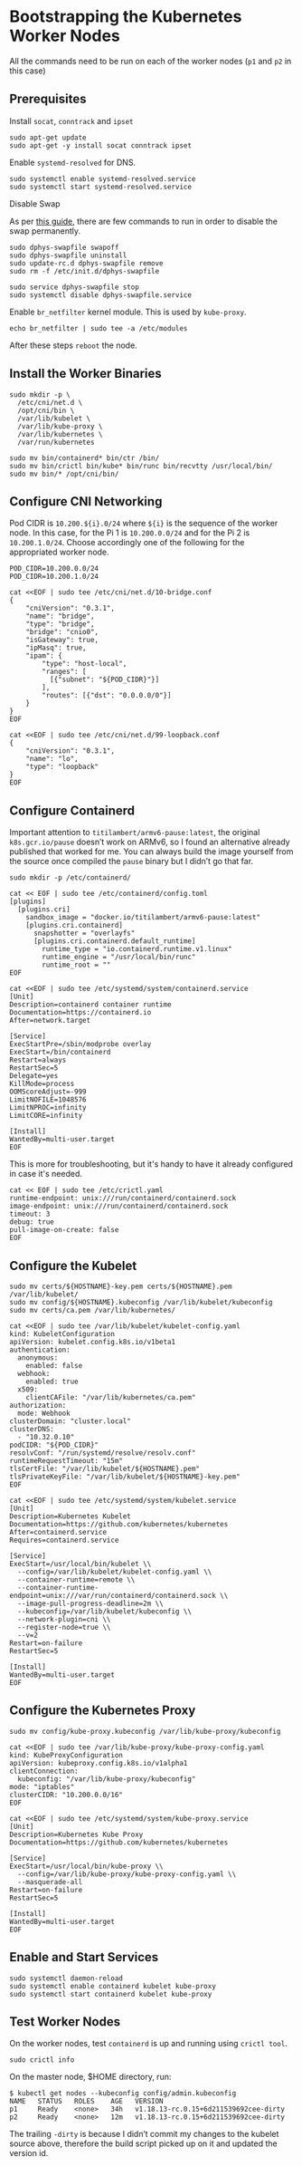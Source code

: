 # Bootstrapping the Kubernetes Worker Nodes

All the commands need to be run on each of the worker nodes (`p1` and `p2` in this case)

## Prerequisites

Install `socat`, `conntrack` and `ipset`

```shell
sudo apt-get update
sudo apt-get -y install socat conntrack ipset
```

Enable `systemd-resolved` for DNS.

```shell
sudo systemctl enable systemd-resolved.service
sudo systemctl start systemd-resolved.service
```

Disable Swap

As per [this guide](https://www.paulcourt.co.uk/article/pi-swap), there are few commands to run in order to disable the swap permanently.

```shell
sudo dphys-swapfile swapoff
sudo dphys-swapfile uninstall
sudo update-rc.d dphys-swapfile remove
sudo rm -f /etc/init.d/dphys-swapfile

sudo service dphys-swapfile stop
sudo systemctl disable dphys-swapfile.service
```

Enable `br_netfilter` kernel module. This is used by `kube-proxy`.

```shell
echo br_netfilter | sudo tee -a /etc/modules
```

After these steps `reboot` the node.

## Install the Worker Binaries

```shell
sudo mkdir -p \
  /etc/cni/net.d \
  /opt/cni/bin \
  /var/lib/kubelet \
  /var/lib/kube-proxy \
  /var/lib/kubernetes \
  /var/run/kubernetes

sudo mv bin/containerd* bin/ctr /bin/
sudo mv bin/crictl bin/kube* bin/runc bin/recvtty /usr/local/bin/
sudo mv bin/* /opt/cni/bin/
```

## Configure CNI Networking

Pod CIDR is `10.200.${i}.0/24` where `${i}` is the sequence of the worker node. In this case, for the Pi 1 is `10.200.0.0/24` and for the Pi 2 is `10.200.1.0/24`. Choose accordingly one of the following for the appropriated worker node.

```shell
POD_CIDR=10.200.0.0/24
POD_CIDR=10.200.1.0/24
```

```shell
cat <<EOF | sudo tee /etc/cni/net.d/10-bridge.conf
{
    "cniVersion": "0.3.1",
    "name": "bridge",
    "type": "bridge",
    "bridge": "cnio0",
    "isGateway": true,
    "ipMasq": true,
    "ipam": {
        "type": "host-local",
        "ranges": [
          [{"subnet": "${POD_CIDR}"}]
        ],
        "routes": [{"dst": "0.0.0.0/0"}]
    }
}
EOF
```

```shell
cat <<EOF | sudo tee /etc/cni/net.d/99-loopback.conf
{
    "cniVersion": "0.3.1",
    "name": "lo",
    "type": "loopback"
}
EOF
```

## Configure Containerd

Important attention to `titilambert/armv6-pause:latest`, the original `k8s.gcr.io/pause` doesn’t work on ARMv6, so I found an alternative already published that worked for me. You can always build the image yourself from the source once compiled the `pause` binary but I didn’t go that far.

```shell
sudo mkdir -p /etc/containerd/
```

```shell
cat << EOF | sudo tee /etc/containerd/config.toml
[plugins]
  [plugins.cri]
    sandbox_image = "docker.io/titilambert/armv6-pause:latest"
    [plugins.cri.containerd]
      snapshotter = "overlayfs"
      [plugins.cri.containerd.default_runtime]
        runtime_type = "io.containerd.runtime.v1.linux"
        runtime_engine = "/usr/local/bin/runc"
        runtime_root = ""
EOF
```

```shell
cat <<EOF | sudo tee /etc/systemd/system/containerd.service
[Unit]
Description=containerd container runtime
Documentation=https://containerd.io
After=network.target

[Service]
ExecStartPre=/sbin/modprobe overlay
ExecStart=/bin/containerd
Restart=always
RestartSec=5
Delegate=yes
KillMode=process
OOMScoreAdjust=-999
LimitNOFILE=1048576
LimitNPROC=infinity
LimitCORE=infinity

[Install]
WantedBy=multi-user.target
EOF
```

This is more for troubleshooting, but it's handy to have it already configured in case it's needed.
```shell
cat << EOF | sudo tee /etc/crictl.yaml
runtime-endpoint: unix:///run/containerd/containerd.sock
image-endpoint: unix:///run/containerd/containerd.sock
timeout: 3
debug: true
pull-image-on-create: false
EOF
```

## Configure the Kubelet

```shell
sudo mv certs/${HOSTNAME}-key.pem certs/${HOSTNAME}.pem /var/lib/kubelet/
sudo mv config/${HOSTNAME}.kubeconfig /var/lib/kubelet/kubeconfig
sudo mv certs/ca.pem /var/lib/kubernetes/
```

```shell
cat <<EOF | sudo tee /var/lib/kubelet/kubelet-config.yaml
kind: KubeletConfiguration
apiVersion: kubelet.config.k8s.io/v1beta1
authentication:
  anonymous:
    enabled: false
  webhook:
    enabled: true
  x509:
    clientCAFile: "/var/lib/kubernetes/ca.pem"
authorization:
  mode: Webhook
clusterDomain: "cluster.local"
clusterDNS:
  - "10.32.0.10"
podCIDR: "${POD_CIDR}"
resolvConf: "/run/systemd/resolve/resolv.conf"
runtimeRequestTimeout: "15m"
tlsCertFile: "/var/lib/kubelet/${HOSTNAME}.pem"
tlsPrivateKeyFile: "/var/lib/kubelet/${HOSTNAME}-key.pem"
EOF
```

```shell
cat <<EOF | sudo tee /etc/systemd/system/kubelet.service
[Unit]
Description=Kubernetes Kubelet
Documentation=https://github.com/kubernetes/kubernetes
After=containerd.service
Requires=containerd.service

[Service]
ExecStart=/usr/local/bin/kubelet \\
  --config=/var/lib/kubelet/kubelet-config.yaml \\
  --container-runtime=remote \\
  --container-runtime-endpoint=unix:///var/run/containerd/containerd.sock \\
  --image-pull-progress-deadline=2m \\
  --kubeconfig=/var/lib/kubelet/kubeconfig \\
  --network-plugin=cni \\
  --register-node=true \\
  --v=2
Restart=on-failure
RestartSec=5

[Install]
WantedBy=multi-user.target
EOF
```

## Configure the Kubernetes Proxy

```shell
sudo mv config/kube-proxy.kubeconfig /var/lib/kube-proxy/kubeconfig
```

```shell
cat <<EOF | sudo tee /var/lib/kube-proxy/kube-proxy-config.yaml
kind: KubeProxyConfiguration
apiVersion: kubeproxy.config.k8s.io/v1alpha1
clientConnection:
  kubeconfig: "/var/lib/kube-proxy/kubeconfig"
mode: "iptables"
clusterCIDR: "10.200.0.0/16"
EOF
```

```shell
cat <<EOF | sudo tee /etc/systemd/system/kube-proxy.service
[Unit]
Description=Kubernetes Kube Proxy
Documentation=https://github.com/kubernetes/kubernetes

[Service]
ExecStart=/usr/local/bin/kube-proxy \\
  --config=/var/lib/kube-proxy/kube-proxy-config.yaml \\
  --masquerade-all
Restart=on-failure
RestartSec=5

[Install]
WantedBy=multi-user.target
EOF
```

## Enable and Start Services

```shell
sudo systemctl daemon-reload
sudo systemctl enable containerd kubelet kube-proxy
sudo systemctl start containerd kubelet kube-proxy
```

## Test Worker Nodes

On the worker nodes, test `containerd` is up and running using `crictl tool`.

```shell
sudo crictl info
```

On the master node, $HOME directory, run:

```shell
$ kubectl get nodes --kubeconfig config/admin.kubeconfig
NAME   STATUS   ROLES    AGE   VERSION                                                                           
p1     Ready    <none>   34h   v1.18.13-rc.0.15+6d211539692cee-dirty
p2     Ready    <none>   12m   v1.18.13-rc.0.15+6d211539692cee-dirty
```

The trailing `-dirty` is because I didn’t commit my changes to the kubelet source above, therefore the build script picked up on it and updated the version id.
